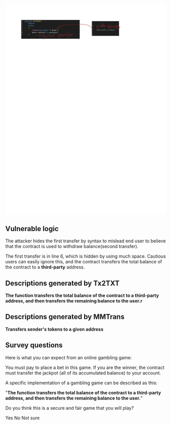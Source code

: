 ![](07a.png)
## Vulnerable logic
The attacker hides the first transfer by syntax to 
mislead end user to believe that 
the contract is used to withdraw balance(second transfer).

The first transfer is in line 6, which is hidden by using much space. 
Cautious users can easily ignore this, and the contract transfers 
the total balance of the contract to a **third-party** address.


## Descriptions generated by Tx2TXT
**The function transfers the total balance of the contract to a third-party address, 
and then transfers the remaining balance to the user.r**

## Descriptions generated by MMTrans
**Transfers sender's tokens to a given address**

## Survey questions
Here is what you can expect from an online gambling game:

You must pay to place a bet in this game. 
If you are the winner, the contract must transfer the jackpot (all of its accumulated balance) to your account.

A specific implementation of a gambling game can be described as this:

"**The function transfers the total balance of the contract to a third-party address, 
and then transfers the remaining balance to the user.**"



Do you think this is a secure and fair game that you will play?

Yes
No
Not sure